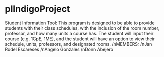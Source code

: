 # plIndigoProject

Student Information Tool:
This program is designed to be able to provide students with their class schedules, with the inclusion of the room number, professor, and how many units a course has. 
The student will input their course (e.g. 1CpE, 1ME), and the student will have an option to view their schedule, units, professors, and designated rooms.
/nMEMBERS:
/nJan Rodel Escareses
/nAngelo Gonzales
/nDonn Abejero
